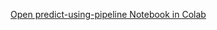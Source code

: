 [Open predict-using-pipeline Notebook in Colab](https://colab.research.google.com/github/Harshkumar-2024/100-days-of-machine-learning/blob/main/day29-sklearn-pipelines/predict-using-pipeline.ipynb)
